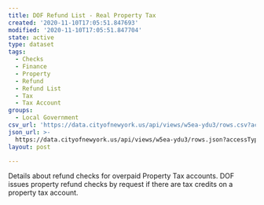 ```yaml
---
title: DOF Refund List - Real Property Tax
created: '2020-11-10T17:05:51.847693'
modified: '2020-11-10T17:05:51.847704'
state: active
type: dataset
tags:
  - Checks
  - Finance
  - Property
  - Refund
  - Refund List
  - Tax
  - Tax Account
groups:
  - Local Government
csv_url: 'https://data.cityofnewyork.us/api/views/w5ea-ydu3/rows.csv?accessType=DOWNLOAD'
json_url: >-
  https://data.cityofnewyork.us/api/views/w5ea-ydu3/rows.json?accessType=DOWNLOAD
layout: post

---
```

Details about refund checks for overpaid Property Tax accounts.
DOF issues property refund checks by request if there are tax credits on a property tax account.

